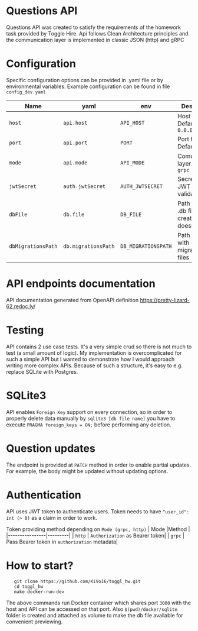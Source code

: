 
# Questions API
Questions API was created to satisfy the requirements of the homework task provided by Toggle Hire. Api follows Clean Architecture principles and the communication layer is implemented in classic JSON (http) and gRPC

# Configuration
Specific configuration options can be provided in .yaml file or by environmental variables. Example configuration can be found in file `config_dev.yaml`


|   Name             |yaml     |env         | Desciption |
|----------------|---------|------------| ------| 
|`host`|`api.host`     |`API_HOST`   | Host for api. Default: `0.0.0.0`
|`port`          |`api.port`            |`PORT`            | Port for api. Default: `3000`
|`mode`          |`api.mode`|`API_MODE`| Comunication layer. `http` or `grpc`
|`jwtSecret`          |`auth.jwtSecret`|`AUTH_JWTSECRET`| Secret for JWT token validation
|`dbFile`          |`db.file`|`DB_FILE`| Path to sqlite .db file. File is created if doesn't exists 
|`dbMigrationsPath`          |`db.migrationsPath`|`DB_MIGRATIONSPATH`| Path to folder with migration files

# API endpoints documentation
API documentation generated from OpenAPI definition
https://pretty-lizard-62.redoc.ly/

# Testing
API contains 2 use case tests. It's a very simple crud so there is not much to test (a small amount of logic). My implementation is overcomplicated for such a simple API but I wanted to demonstrate how I would approach writing more complex APIs. Because of such a structure, it's easy to e.g. replace SQLite with Postgres. 

# SQLite3
API enables `Foreign Key` support on every connection, so in order to properly delete data manually by `sqlite3 [db file name]` you have to execute `PRAGMA foreign_keys = ON;` before performing any deletion.

# Question updates
The endpoint is provided at `PATCH` method in order to enable partial updates. For example, the body might be updated without updating options.

# Authentication
API uses JWT token to authenticate users. Token needs to have `"user_id": int (> 0)` as a claim in order to work. 

Token providing method depending on `Mode (grpc, http)`
|   Mode             |Method     |
|----------------|---------|
| `http` | `Authorization` as Bearer token|
| `grpc` | Pass Bearer token in `authorization` metadata|
# How to start?

       git clone https://github.com/KiVo16/toggl_hw.git
       cd toggl_hw
       make docker-run-dev
       
  The above commands run Docker container which shares port `3000` with the host and API can be accessed on that port. Also `$(pwd)/docker/sqlite` folder is created and attached as volume to make the db file available for convenient previewing. 
